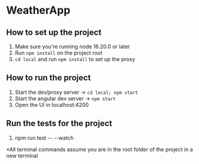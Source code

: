 # WeatherApp

## How to set up the project
1. Make sure you're running node 16.20.0 or later
2. Run `npm install` on the project root
3. `cd local` and run `npm install` to set up the proxy

## How to run the project
1. Start the dev/proxy server -> `cd local; npm start`
2. Start the angular dev server -> `npm start`
3. Open the UI in localhost:4200

## Run the tests for the project
1. npm run test -- --watch

*All terminal commands assume you are in the root folder of the project in a new terminal
